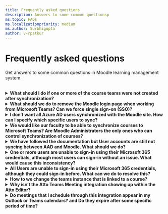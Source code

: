 ```yaml
---
title: Frequently asked questions
description: Answers to some common questionsp
ms.topic: FAQs
ms.localizationpriority: medium
ms.author: Surbhigupta
author: v-rpatkur
---
```


# Frequently asked questions

Get answers to some common questions in Moodle learning management system.

<br>

<details>

<summary><b>What should I do if one or more of the course teams were not created after synchronization?</b></summary>

Each Moodle Course must have at least one **Teacher** and at least one **Student** in Moodle who can each be matched to a Microsoft 365 AAD UPN account. If the synchronization did not find a match for them, this will prevent the team from being created.

> [!IMPORTANT]
> Every team course instance must have an Owner, and the synchronization **sets the Teacher as the Owner** (which also assumes the Teacher has a Microsoft Teams license):<br>

<br>

</details>

<details>

<summary><b>What should we do to remove the Moodle login page when working from Microsoft Teams? Can we force single sign-on (SSO)?</b></summary>

You have multiple sign-in options from the page. If you prefer that users sign in exclusively using their Microsoft 365 credentials then you will need to enable the “Force redirect” configuration setting for the **auth_oidc plugin**. If this is enabled, the index page will be skipped in favor of the Microsoft sign in page.

 Users wanting to manually sign in to the Moodle portal may do so using this special url: https://{moodle_url}.site/login/index.php?Noredirect=1 

[Path:](Url not found) https://{moodle_url}/admin/settings.php?Section=authsettingoidc

:::image type="content" source="../assets/images/MoodleInstructions/faq 1.png" alt-text="SSO":::

<br>

</details>

<details>

<summary><b>I don’t want all Azure AD users synchronized with the Moodle site. How can I specify which specific users to sync?</b></summary>

I don’t want all Azure AD users synchronized with the Moodle site. How can I specify which specific users to sync?
You may specify which specific users will be synchronized in the configuration options of the **local_o365** plugin, using the **User Creation Restriction** field. The dropdown menu to the left of the filter value offers many options such as Country, Company Name, and Language. We do recommended creating a dynamic Microsoft 365 Group whenever there is the need to filter by multiple profile properties.

[Place holer for URL]

:::image type="content" source="../assets/images/MoodleInstructions/faq 2.png" alt-text="sync":::

:::image type="content" source="../assets/images/MoodleInstructions/faq 3.png" alt-text="azure ad":::

<br>

</details>

<details>

<summary><b>We would like our faculty to be able to synchronize courses to Microsoft Teams? Are Moodle Administrators the only ones who can control synchronization of courses?</b></summary>

By default only Moodle Administrators can configure synchronization. However, if the “Allow configure course sync in course” is enabled (see path and screenshot in enabled state below), then the Team Owner can control if a course is synchronized to Teams or not (by default this is the course teacher). Please Refer to the Microsoft 365 Block within the Moodle Course interface (shown in second screenshot below). Important: The block will only show the configuration option to individuals with the appropriate owner permissions.

[Place holder for url]

:::image type="content" source="../assets/images/MoodleInstructions/faq 4.png" alt-text="admin":::

:::image type="content" source="../assets/images/MoodleInstructions/faq 5.png" alt-text="synchronization":::


<br>

</details>

<details>

<summary><b>We have followed the documentation but User accounts are still not syncing between AAD and Moodle. What should we do?</b></summary>

Validate the following dependencies in the checklist shown below. In most cases, the issue will be resolved before needing a Delta Token Clean up as a final troubleshooting step. Therefore, we recommend that you perform these actions in the order shown below: 

**Stable Version?**	Verify that your version of Moodle is listed as a 'stable' version by Moodle 
[Reference:](https://docs.moodle.org/dev/Releases#Version_support)

**Permissions?** Verify that the Azure application has the necessary permissions to run the sync.
[Reference:](https://docs.moodle.org/311/en/Microsoft_365#Permissions)

**Full Sync?** Verify that **"Perform a full sync each run"** is enabled, and review the **Task Logs** for "Sync Users with Azure AD"
References:
Enable Full Sync: {moodle_url}\local_o365\task\usersync 
Check Task Logs: {moodleurl}/admin/tasklogs.php 

**Token Refresh?**	Clean the User Sync Delta Token in the local_o365 plugin
Reference: moodle_url}\local_o365\acp.php?Mode=maintenance_cleandeltatoken

<br>

</details>

<details>

<summary><b>One or more users are unable to sign-in using their Microsoft 365 credentials, although most users can sign-in without an issue. What would cause this inconsistency?</b></summary>

Inconsistencies with Users being able to sign-in may be related to the User mapping operation during synchronization. Follow the following steps to resolve this problem:

**OpenID?** Validate that the Moodle User authentication type is OpenID 
**User Name?** Validate that the Moodle username matches the AAD username
**Token Issue?** Clean up token issues via {moodle_url}/auth/oidc/cleanupoidctokens.php and retry
**Permissions?** Validate that Users have permissions to access the Azure application  

<br>

</details>

<details>

<summary><b>All Users are unable to sign-in using their Microsoft 365 credentials, although they could sign-in before. What can we do to resolve this?</b></summary>

If Users who were able to sign in start to report issues, please validate that the Application Client Secret has not expired. The error message will appear as shown in this screenshot: 

:::image type="content" source="../assets/images/MoodleInstructions/faq 6.png" alt-text="report issue":::

This will also be obvious in the Azure portal as shown in this screenshot:

:::image type="content" source="../assets/images/MoodleInstructions/faq 7.png" alt-text="azure portal":::

Consequently, if the Client Secret has expired, then you will need to generate a new Client Secret, and update the configuration found on this page: {moodle_url}/admin/settings.php?Section=authsettingoidc. Users should be able to sign in again after the Client Secret has been updated, but this may take up to 24 hours to reprovision

<br>

</details>

<details>


<summary><b>How to we change the teams instance that is linked to a course?</b></summary>

Administrators may change the teams instance associated with a course via the **Manage Teams Connections** page (path and screenshot shown below). Select on the **Connect** link on the page next to the course you wish to change, and then select a teams instance. Note: This is especially helpful if you have archived a team by mistake (using Course Reset) and want to link it back to the previous team.

[Place holder for url]

:::image type="content" source="../assets/images/MoodleInstructions/faq 8.png" alt-text="teams instance":::

<br>

</details>

<details>

<summary><b>Why isn’t the Atto Teams Meeting integration showing up within the Atto Editor?</b></summary>

This may be due to the icon reference being missing in the **Toolbar config**. After installing the plugin, please update the **Toolbar config** line to include **teams meeting** which will display the Teams icon within the Atto editor. 

*Toolbar icon shown here after Toolbar config adjustment:*

:::image type="content" source="../assets/images/MoodleInstructions/faq 9.png" alt-text="tool bar":::

[Place holder for url]

Notice that we have added teams meeting to the right of the links icons:

:::image type="content" source="../assets/images/MoodleInstructions/faq 10.png" alt-text="links icon":::

For general information regarding editing the Atto toolbar please see: 
[Atto editor - MoodleDocs](https://docs.moodle.org/311/en/Atto_editor)[]
[Icon Mapping](https://docs.moodle.org/311/en/Atto_editor#:~:text=in%20the%20editor.-,Atto%20editor%20toolbar,-Atto%20Row%201)

<br>

</details>

<details>

<summary><b>Do meetings that I schedule through this integration appear in my Outlook or Teams calendars? and Do they expire after some specific period of time?</b></summary>

Meetings scheduled through the app do not appear in the scheduler’s Outlook or Teams calendar as they behave similar to Channel Meetings. All the members in the course channel can attend directly from the embedded channel link, but they will not see the meeting on their calendar. Learn more [here](https://www.knowledgewave.com/blog/benefits-of-channel-meetings-in-microsoft-teams).

However, you may open the invite and manually add participant names to the Required or Optional lines of the meeting invitation, which will in turn display the remote meeting on their calendars. 

Meetings scheduled through the application will follow the standard timelines based on the date(s) you enter when the meeting is created. See:(https://docs.microsoft.com/microsoftteams/limits-specifications-teams)
